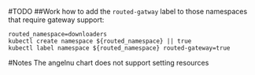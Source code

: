 #TODO
##Work how to add the `routed-gatway` label to those namespaces that require gateway support:
```
routed_namespace=downloaders
kubectl create namespace ${routed_namespace} || true
kubectl label namespace ${routed_namespace} routed-gateway=true
```

#Notes
The angelnu chart does not support setting resources
